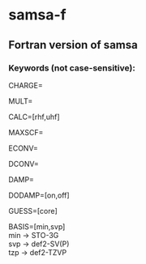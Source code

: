 # samsa-f

## Fortran version of samsa

### Keywords (not case-sensitive):

CHARGE=<int>

MULT=<int>

CALC=[rhf,uhf]

MAXSCF=<int>

ECONV=<real>

DCONV=<real>

DAMP=<real>

DODAMP=[on,off]

GUESS=[core]

BASIS=[min,svp]    
   min -> STO-3G  
   svp -> def2-SV(P)  
   tzp -> def2-TZVP  

